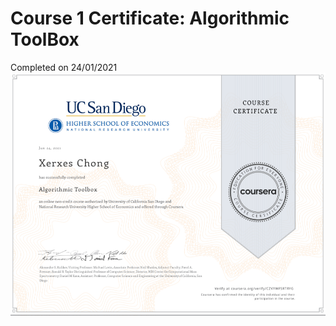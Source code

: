 
# Course 1 Certificate: Algorithmic ToolBox
Completed on 24/01/2021 <br />
<img src = "Course1_AlgorithmicToolbox_Certificate.png" width="800">
